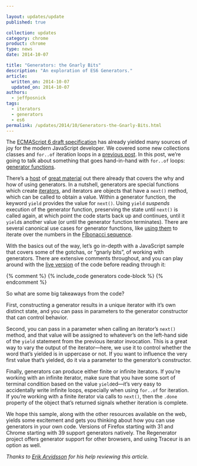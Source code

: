 ```yaml
---

layout: updates/update
published: true

collection: updates
category: chrome
product: chrome
type: news
date: 2014-10-07

title: "Generators: the Gnarly Bits"
description: "An exploration of ES6 Generators."
article:
  written_on: 2014-10-07
  updated_on: 2014-10-07
authors:
  - jeffposnick
tags:
  - iterators
  - generators
  - es6
permalink: /updates/2014/10/Generators-the-Gnarly-Bits.html
---
```


The [ECMAScript 6 draft specification](http://people.mozilla.org/~jorendorff/es6-draft.html) has already yielded many sources of joy for the modern JavaScript developer. We covered some new collections classes and `for..of` iteration loops in a [previous post](http://updates.html5rocks.com/2014/08/Collecting-and-Iterating-the-ES6-Way). In this post, we’re going to talk about something that goes hand-in-hand with `for..of` loops: [generator functions](https://people.mozilla.org/~jorendorff/es6-draft.html#sec-generator-function-definitions).

There’s a [host](https://developer.mozilla.org/en-US/docs/Web/JavaScript/Reference/Statements/function*) of [great material](http://www.2ality.com/2013/06/iterators-generators.html) out there already that covers the why and how of using generators. In a nutshell, generators are special functions which create [iterators](https://developer.mozilla.org/en-US/docs/Web/JavaScript/Guide/The_Iterator_protocol), and iterators are objects that have a `next()` method, which can be called to obtain a value. Within a generator function, the keyword `yield` provides the value for `next()`. Using `yield` _suspends_ execution of the generator function, preserving the state until `next()` is called again, at which point the code starts back up and continues, until it `yield`s another value (or until the generator function terminates). There are several canonical use cases for generator functions, like [using them](http://wiki.ecmascript.org/doku.php?id=harmony:generators) to iterate over the numbers in the [Fibonacci sequence](http://en.wikipedia.org/wiki/Fibonacci_number).

With the basics out of the way, let’s go in-depth with a JavaScript sample that covers some of the gotchas, or “gnarly bits”, of working with generators. There are extensive comments throughout, and you can play around with the [live version](https://googlechrome.github.io/samples/generators/index.html) of the code before reading through it:

{% comment %}
{% include_code generators code-block %}
{% endcomment %}

So what are some big takeaways from the code?

First, constructing a generator results in a unique iterator with it’s own distinct state, and you can pass in parameters to the generator constructor that can control behavior.

Second, you can pass in a parameter when calling an iterator’s `next()` method, and that value will be assigned to whatever’s on the left-hand side of the `yield` statement from the previous iterator invocation. This is a great way to vary the output of the iterator—here, we use it to control whether the word that’s yielded is in uppercase or not. If you want to influence the very first value that’s yielded, do it via a parameter to the generator’s constructor.

Finally, generators can produce either finite or infinite iterators. If you’re working with an infinite iterator, make sure that you have some sort of terminal condition based on the value `yield`ed—it’s very easy to accidentally write infinite loops, especially when using `for..of` for iteration. If you’re working with a finite iterator via calls to `next()`, then the `.done` property of the object that’s returned signals whether iteration is complete.

We hope this sample, along with the other resources available on the web, yields some excitement and gets you thinking about how you can use generators in your own code. Versions of Firefox starting with 31 and Chrome starting with 39 support generators natively. The Regenerator project offers generator support for other browsers, and using Traceur is an option as well.

_Thanks to [Erik Arvidsson](https://twitter.com/ErikArvidsson) for his help reviewing this article._